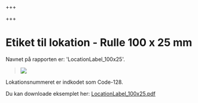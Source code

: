 +++

+++
# Etiket til lokation - Rulle 100 x 25 mm

Navnet på rapporten er: 'LocationLabel_100x25'.

> ![](https://thetis-ims-reports.s3.eu-west-1.amazonaws.com/examples/LocationLabel_100x25-1.png)

Lokationsnummeret er indkodet som Code-128.

Du kan downloade eksemplet her: [LocationLabel_100x25.pdf](https://thetis-ims-reports.s3.eu-west-1.amazonaws.com/examples/LocationLabel_100x25.pdf "LocationLabel_100x25.pdf")